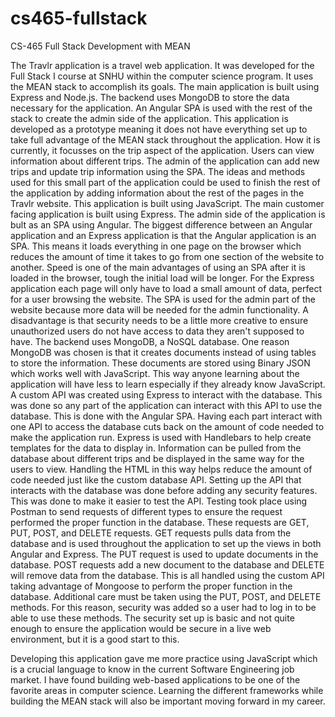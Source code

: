 # cs465-fullstack
CS-465 Full Stack Development with MEAN

The Travlr application is a travel web application. It was developed for the Full Stack I course at SNHU within the computer science program. It uses the MEAN stack to accomplish its goals. The main application is built using Express and Node.js. The backend uses MongoDB to store the data necessary for the application. An Angular SPA is used with the rest of the stack to create the admin side of the application. This application is developed as a prototype meaning it does not have everything set up to take full advantage of the MEAN stack throughout the application.
How it is currently, it focusses on the trip aspect of the application. Users can view information about different trips. The admin of the application can add new trips and update trip information using the SPA. The ideas and methods used for this small part of the application could be used to finish the rest of the application by adding information about the rest of the pages in the Travlr website. 
This application is built using JavaScript. The main customer facing application is built using Express. The admin side of the application is bult as an SPA using Angular. The biggest difference between an Angular application and an Express application is that the Angular application is an SPA. This means it loads everything in one page on the browser which reduces the amount of time it takes to go from one section of the website to another. Speed is one of the main advantages of using an SPA after it is loaded in the browser, tough the initial load will be longer. For the Express application each page will only have to load a small amount of data, perfect for a user browsing the website. The SPA is used for the admin part of the website because more data will be needed for the admin functionality. A disadvantage is that security needs to be a little more creative to ensure unauthorized users do not have access to data they aren't supposed to have. 
The backend uses MongoDB, a NoSQL database. One reason MongoDB was chosen is that it creates documents instead of using tables to store the information. These documents are stored using Binary JSON which works well with JavaScript. This way anyone learning about the application will have less to learn especially if they already know JavaScript. 
A custom API was created using Express to interact with the database. This was done so any part of the application can interact with this API to use the database. This is done with the Angular SPA. Having each part interact with one API to access the database cuts back on the amount of code needed to make the application run. 
Express is used with Handlebars to help create templates for the data to display in. Information can be pulled from the database about different trips and be displayed in the same way for the users to view. Handling the HTML in this way helps reduce the amount of code needed just like the custom database API. 
Setting up the API that interacts with the database was done before adding any security features. This was done to make it easier to test the API. Testing took place using Postman to send requests of different types to ensure the request performed the proper function in the database. These requests are GET, PUT, POST, and DELETE requests. GET requests pulls data from the database and is used throughout the application to set up the views in both Angular and Express. The PUT request is used to update documents in the database. POST requests add a new document to the database and DELETE will remove data from the database. This is all handled using the custom API taking advantage of Mongoose to perform the proper function in the database. 
Additional care must be taken using the PUT, POST, and DELETE methods. For this reason, security was added so a user had to log in to be able to use these methods. The security set up is basic and not quite enough to ensure the application would be secure in a live web environment, but it is a good start to this.

Developing this application gave me more practice using JavaScript which is a crucial language to know in the current Software Engineering job market. I have found building web-based applications to be one of the favorite areas in computer science. Learning the different frameworks while building the MEAN stack will also be important moving forward in my career.
